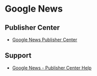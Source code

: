 # Google News

## Publisher Center
* [Google News Publisher Center](https://partnerdash.google.com/partnerdash/d/news#p:id=pfehome)

## Support
* [Google News - Publisher Center Help](https://support.google.com/news/publisher-center/contactflow?hl=en&ctx=EmailFooter&visit_id=1-636625539294312818-1328445925&rd=1)